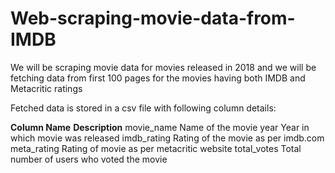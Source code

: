# Web-scraping-movie-data-from-IMDB

We will be scraping movie data for movies released in 2018 and we will be fetching data from first 100 pages for the movies having both IMDB and Metacritic ratings

Fetched data is stored in a csv file with following column details:

**Column Name**	    **Description**
movie_name	          Name of the movie
year	                Year in which movie was released
imdb_rating	          Rating of the movie as per imdb.com
meta_rating	          Rating of movie as per metacritic website
total_votes	          Total number of users who voted the movie
